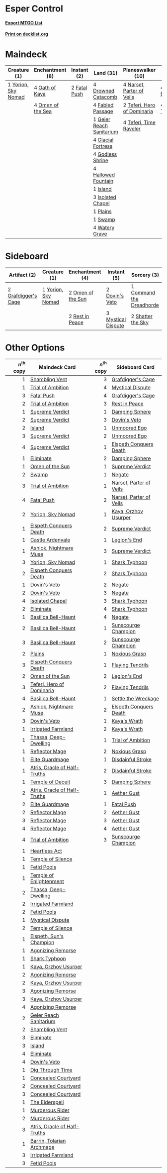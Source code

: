# Esper Control

#### [Export MTGO List](../collection/Esper%20Control/Esper%20Control.txt)
#### [Print on decklist.org](http://decklist.org/?deckmain=4%09Drowned%20Catacomb%0A4%09Fabled%20Passage%0A2%09Fatal%20Push%0A1%09Geier%20Reach%20Sanitarium%0A4%09Glacial%20Fortress%0A4%09Godless%20Shrine%0A4%09Hallowed%20Fountain%0A1%09Island%0A3%09Isolated%20Chapel%0A4%09Narset,%20Parter%20of%20Veils%0A4%09Oath%20of%20Kaya%0A4%09Omen%20of%20the%20Sea%0A1%09Plains%0A1%09Swamp%0A2%09Teferi,%20Hero%20of%20Dominaria%0A4%09Teferi,%20Time%20Raveler%0A4%09Thought%20Erasure%0A4%09Thoughtseize%0A4%09Watery%20Grave%0A1%09Yorion,%20Sky%20Nomad&deckside=1%09Command%20the%20Dreadhorde%0A2%09Dovin's%20Veto%0A2%09Grafdigger's%20Cage%0A3%09Mystical%20Dispute%0A2%09Omen%20of%20the%20Sun%0A2%09Rest%20in%20Peace%0A2%09Shatter%20the%20Sky%0A1%09Yorion,%20Sky%20Nomad)
# Maindeck

|                                         Creature (1)                                         |                                      Enchantment (8)                                       |                                      Instant (2)                                      |                                             Land (31)                                             |                                          Planeswalker (10)                                           |                                        Sorcery (8)                                         |
|----------------------------------------------------------------------------------------------|--------------------------------------------------------------------------------------------|---------------------------------------------------------------------------------------|---------------------------------------------------------------------------------------------------|------------------------------------------------------------------------------------------------------|--------------------------------------------------------------------------------------------|
|1 [Yorion, Sky Nomad](http://gatherer.wizards.com/Pages/Card/Details.aspx?multiverseid=479752)|4 [Oath of Kaya](http://gatherer.wizards.com/Pages/Card/Details.aspx?multiverseid=461136)   |2 [Fatal Push](http://gatherer.wizards.com/Pages/Card/Details.aspx?multiverseid=423724)|4 [Drowned Catacomb](http://gatherer.wizards.com/Pages/Card/Details.aspx?multiverseid=430633)      |4 [Narset, Parter of Veils](http://gatherer.wizards.com/Pages/Card/Details.aspx?multiverseid=460988)  |4 [Thought Erasure](http://gatherer.wizards.com/Pages/Card/Details.aspx?multiverseid=452956)|
|                                                                                              |4 [Omen of the Sea](http://gatherer.wizards.com/Pages/Card/Details.aspx?multiverseid=476309)|                                                                                       |4 [Fabled Passage](http://gatherer.wizards.com/Pages/Card/Details.aspx?multiverseid=473206)        |2 [Teferi, Hero of Dominaria](http://gatherer.wizards.com/Pages/Card/Details.aspx?multiverseid=443095)|4 [Thoughtseize](http://gatherer.wizards.com/Pages/Card/Details.aspx?multiverseid=438676)   |
|                                                                                              |                                                                                            |                                                                                       |1 [Geier Reach Sanitarium](http://gatherer.wizards.com/Pages/Card/Details.aspx?multiverseid=414510)|4 [Teferi, Time Raveler](http://gatherer.wizards.com/Pages/Card/Details.aspx?multiverseid=461148)     |                                                                                            |
|                                                                                              |                                                                                            |                                                                                       |4 [Glacial Fortress](http://gatherer.wizards.com/Pages/Card/Details.aspx?multiverseid=190562)      |                                                                                                      |                                                                                            |
|                                                                                              |                                                                                            |                                                                                       |4 [Godless Shrine](http://gatherer.wizards.com/Pages/Card/Details.aspx?multiverseid=405099)        |                                                                                                      |                                                                                            |
|                                                                                              |                                                                                            |                                                                                       |4 [Hallowed Fountain](http://gatherer.wizards.com/Pages/Card/Details.aspx?multiverseid=97071)      |                                                                                                      |                                                                                            |
|                                                                                              |                                                                                            |                                                                                       |1 [Island](http://gatherer.wizards.com/Pages/Card/Details.aspx?multiverseid=439857)                |                                                                                                      |                                                                                            |
|                                                                                              |                                                                                            |                                                                                       |3 [Isolated Chapel](http://gatherer.wizards.com/Pages/Card/Details.aspx?multiverseid=443129)       |                                                                                                      |                                                                                            |
|                                                                                              |                                                                                            |                                                                                       |1 [Plains](http://gatherer.wizards.com/Pages/Card/Details.aspx?multiverseid=439856)                |                                                                                                      |                                                                                            |
|                                                                                              |                                                                                            |                                                                                       |1 [Swamp](http://gatherer.wizards.com/Pages/Card/Details.aspx?multiverseid=439858)                 |                                                                                                      |                                                                                            |
|                                                                                              |                                                                                            |                                                                                       |4 [Watery Grave](http://gatherer.wizards.com/Pages/Card/Details.aspx?multiverseid=405114)          |                                                                                                      |                                                                                            |


# Sideboard

|                                         Artifact (2)                                         |                                         Creature (1)                                         |                                      Enchantment (4)                                       |                                         Instant (5)                                         |                                            Sorcery (3)                                            |
|----------------------------------------------------------------------------------------------|----------------------------------------------------------------------------------------------|--------------------------------------------------------------------------------------------|---------------------------------------------------------------------------------------------|---------------------------------------------------------------------------------------------------|
|2 [Grafdigger's Cage](http://gatherer.wizards.com/Pages/Card/Details.aspx?multiverseid=278452)|1 [Yorion, Sky Nomad](http://gatherer.wizards.com/Pages/Card/Details.aspx?multiverseid=479752)|2 [Omen of the Sun](http://gatherer.wizards.com/Pages/Card/Details.aspx?multiverseid=476281)|2 [Dovin's Veto](http://gatherer.wizards.com/Pages/Card/Details.aspx?multiverseid=461120)    |1 [Command the Dreadhorde](http://gatherer.wizards.com/Pages/Card/Details.aspx?multiverseid=461009)|
|                                                                                              |                                                                                              |2 [Rest in Peace](http://gatherer.wizards.com/Pages/Card/Details.aspx?multiverseid=442021)  |3 [Mystical Dispute](http://gatherer.wizards.com/Pages/Card/Details.aspx?multiverseid=473020)|2 [Shatter the Sky](http://gatherer.wizards.com/Pages/Card/Details.aspx?multiverseid=476288)       |


# Other Options

|*n*<sup>th</sup> copy|                                             Maindeck Card                                             |*n*<sup>th</sup> copy|                                          Sideboard Card                                          |
|--------------------:|-------------------------------------------------------------------------------------------------------|--------------------:|--------------------------------------------------------------------------------------------------|
|                    1|[Shambling Vent](http://gatherer.wizards.com/Pages/Card/Details.aspx?multiverseid=402031)              |                    3|[Grafdigger's Cage](http://gatherer.wizards.com/Pages/Card/Details.aspx?multiverseid=278452)      |
|                    1|[Trial of Ambition](http://gatherer.wizards.com/Pages/Card/Details.aspx?multiverseid=426815)           |                    4|[Mystical Dispute](http://gatherer.wizards.com/Pages/Card/Details.aspx?multiverseid=473020)       |
|                    3|[Fatal Push](http://gatherer.wizards.com/Pages/Card/Details.aspx?multiverseid=423724)                  |                    4|[Grafdigger's Cage](http://gatherer.wizards.com/Pages/Card/Details.aspx?multiverseid=278452)      |
|                    2|[Trial of Ambition](http://gatherer.wizards.com/Pages/Card/Details.aspx?multiverseid=426815)           |                    3|[Rest in Peace](http://gatherer.wizards.com/Pages/Card/Details.aspx?multiverseid=442021)          |
|                    1|[Supreme Verdict](http://gatherer.wizards.com/Pages/Card/Details.aspx?multiverseid=438776)             |                    1|[Damping Sphere](http://gatherer.wizards.com/Pages/Card/Details.aspx?multiverseid=443101)         |
|                    2|[Supreme Verdict](http://gatherer.wizards.com/Pages/Card/Details.aspx?multiverseid=438776)             |                    3|[Dovin's Veto](http://gatherer.wizards.com/Pages/Card/Details.aspx?multiverseid=461120)           |
|                    2|[Island](http://gatherer.wizards.com/Pages/Card/Details.aspx?multiverseid=439857)                      |                    1|[Unmoored Ego](http://gatherer.wizards.com/Pages/Card/Details.aspx?multiverseid=452962)           |
|                    3|[Supreme Verdict](http://gatherer.wizards.com/Pages/Card/Details.aspx?multiverseid=438776)             |                    2|[Unmoored Ego](http://gatherer.wizards.com/Pages/Card/Details.aspx?multiverseid=452962)           |
|                    4|[Supreme Verdict](http://gatherer.wizards.com/Pages/Card/Details.aspx?multiverseid=438776)             |                    1|[Elspeth Conquers Death](http://gatherer.wizards.com/Pages/Card/Details.aspx?multiverseid=476264) |
|                    1|[Eliminate](http://gatherer.wizards.com/Pages/Card/Details.aspx?multiverseid=485420)                   |                    2|[Damping Sphere](http://gatherer.wizards.com/Pages/Card/Details.aspx?multiverseid=443101)         |
|                    1|[Omen of the Sun](http://gatherer.wizards.com/Pages/Card/Details.aspx?multiverseid=476281)             |                    1|[Supreme Verdict](http://gatherer.wizards.com/Pages/Card/Details.aspx?multiverseid=438776)        |
|                    2|[Swamp](http://gatherer.wizards.com/Pages/Card/Details.aspx?multiverseid=439858)                       |                    1|[Negate](http://gatherer.wizards.com/Pages/Card/Details.aspx?multiverseid=423707)                 |
|                    3|[Trial of Ambition](http://gatherer.wizards.com/Pages/Card/Details.aspx?multiverseid=426815)           |                    1|[Narset, Parter of Veils](http://gatherer.wizards.com/Pages/Card/Details.aspx?multiverseid=460988)|
|                    4|[Fatal Push](http://gatherer.wizards.com/Pages/Card/Details.aspx?multiverseid=423724)                  |                    2|[Narset, Parter of Veils](http://gatherer.wizards.com/Pages/Card/Details.aspx?multiverseid=460988)|
|                    2|[Yorion, Sky Nomad](http://gatherer.wizards.com/Pages/Card/Details.aspx?multiverseid=479752)           |                    1|[Kaya, Orzhov Usurper](http://gatherer.wizards.com/Pages/Card/Details.aspx?multiverseid=460129)   |
|                    1|[Elspeth Conquers Death](http://gatherer.wizards.com/Pages/Card/Details.aspx?multiverseid=476264)      |                    2|[Supreme Verdict](http://gatherer.wizards.com/Pages/Card/Details.aspx?multiverseid=438776)        |
|                    1|[Castle Ardenvale](http://gatherer.wizards.com/Pages/Card/Details.aspx?multiverseid=473200)            |                    1|[Legion's End](http://gatherer.wizards.com/Pages/Card/Details.aspx?multiverseid=466860)           |
|                    1|[Ashiok, Nightmare Muse](http://gatherer.wizards.com/Pages/Card/Details.aspx?multiverseid=476459)      |                    3|[Supreme Verdict](http://gatherer.wizards.com/Pages/Card/Details.aspx?multiverseid=438776)        |
|                    3|[Yorion, Sky Nomad](http://gatherer.wizards.com/Pages/Card/Details.aspx?multiverseid=479752)           |                    1|[Shark Typhoon](http://gatherer.wizards.com/Pages/Card/Details.aspx?multiverseid=479587)          |
|                    2|[Elspeth Conquers Death](http://gatherer.wizards.com/Pages/Card/Details.aspx?multiverseid=476264)      |                    2|[Shark Typhoon](http://gatherer.wizards.com/Pages/Card/Details.aspx?multiverseid=479587)          |
|                    1|[Dovin's Veto](http://gatherer.wizards.com/Pages/Card/Details.aspx?multiverseid=461120)                |                    2|[Negate](http://gatherer.wizards.com/Pages/Card/Details.aspx?multiverseid=423707)                 |
|                    2|[Dovin's Veto](http://gatherer.wizards.com/Pages/Card/Details.aspx?multiverseid=461120)                |                    3|[Negate](http://gatherer.wizards.com/Pages/Card/Details.aspx?multiverseid=423707)                 |
|                    4|[Isolated Chapel](http://gatherer.wizards.com/Pages/Card/Details.aspx?multiverseid=443129)             |                    3|[Shark Typhoon](http://gatherer.wizards.com/Pages/Card/Details.aspx?multiverseid=479587)          |
|                    2|[Eliminate](http://gatherer.wizards.com/Pages/Card/Details.aspx?multiverseid=485420)                   |                    4|[Shark Typhoon](http://gatherer.wizards.com/Pages/Card/Details.aspx?multiverseid=479587)          |
|                    1|[Basilica Bell-Haunt](http://gatherer.wizards.com/Pages/Card/Details.aspx?multiverseid=457300)         |                    4|[Negate](http://gatherer.wizards.com/Pages/Card/Details.aspx?multiverseid=423707)                 |
|                    2|[Basilica Bell-Haunt](http://gatherer.wizards.com/Pages/Card/Details.aspx?multiverseid=457300)         |                    1|[Sunscourge Champion](http://gatherer.wizards.com/Pages/Card/Details.aspx?multiverseid=430715)    |
|                    3|[Basilica Bell-Haunt](http://gatherer.wizards.com/Pages/Card/Details.aspx?multiverseid=457300)         |                    2|[Sunscourge Champion](http://gatherer.wizards.com/Pages/Card/Details.aspx?multiverseid=430715)    |
|                    2|[Plains](http://gatherer.wizards.com/Pages/Card/Details.aspx?multiverseid=439856)                      |                    1|[Noxious Grasp](http://gatherer.wizards.com/Pages/Card/Details.aspx?multiverseid=466864)          |
|                    3|[Elspeth Conquers Death](http://gatherer.wizards.com/Pages/Card/Details.aspx?multiverseid=476264)      |                    1|[Flaying Tendrils](http://gatherer.wizards.com/Pages/Card/Details.aspx?multiverseid=407580)       |
|                    2|[Omen of the Sun](http://gatherer.wizards.com/Pages/Card/Details.aspx?multiverseid=476281)             |                    2|[Legion's End](http://gatherer.wizards.com/Pages/Card/Details.aspx?multiverseid=466860)           |
|                    3|[Teferi, Hero of Dominaria](http://gatherer.wizards.com/Pages/Card/Details.aspx?multiverseid=443095)   |                    2|[Flaying Tendrils](http://gatherer.wizards.com/Pages/Card/Details.aspx?multiverseid=407580)       |
|                    4|[Basilica Bell-Haunt](http://gatherer.wizards.com/Pages/Card/Details.aspx?multiverseid=457300)         |                    1|[Settle the Wreckage](http://gatherer.wizards.com/Pages/Card/Details.aspx?multiverseid=435186)    |
|                    2|[Ashiok, Nightmare Muse](http://gatherer.wizards.com/Pages/Card/Details.aspx?multiverseid=476459)      |                    2|[Elspeth Conquers Death](http://gatherer.wizards.com/Pages/Card/Details.aspx?multiverseid=476264) |
|                    3|[Dovin's Veto](http://gatherer.wizards.com/Pages/Card/Details.aspx?multiverseid=461120)                |                    1|[Kaya's Wrath](http://gatherer.wizards.com/Pages/Card/Details.aspx?multiverseid=457331)           |
|                    1|[Irrigated Farmland](http://gatherer.wizards.com/Pages/Card/Details.aspx?multiverseid=426947)          |                    2|[Kaya's Wrath](http://gatherer.wizards.com/Pages/Card/Details.aspx?multiverseid=457331)           |
|                    1|[Thassa, Deep-Dwelling](http://gatherer.wizards.com/Pages/Card/Details.aspx?multiverseid=476322)       |                    1|[Trial of Ambition](http://gatherer.wizards.com/Pages/Card/Details.aspx?multiverseid=426815)      |
|                    1|[Reflector Mage](http://gatherer.wizards.com/Pages/Card/Details.aspx?multiverseid=407667)              |                    2|[Noxious Grasp](http://gatherer.wizards.com/Pages/Card/Details.aspx?multiverseid=466864)          |
|                    1|[Elite Guardmage](http://gatherer.wizards.com/Pages/Card/Details.aspx?multiverseid=461122)             |                    1|[Disdainful Stroke](http://gatherer.wizards.com/Pages/Card/Details.aspx?multiverseid=420705)      |
|                    1|[Atris, Oracle of Half-Truths](http://gatherer.wizards.com/Pages/Card/Details.aspx?multiverseid=476460)|                    2|[Disdainful Stroke](http://gatherer.wizards.com/Pages/Card/Details.aspx?multiverseid=420705)      |
|                    1|[Temple of Deceit](http://gatherer.wizards.com/Pages/Card/Details.aspx?multiverseid=373734)            |                    3|[Damping Sphere](http://gatherer.wizards.com/Pages/Card/Details.aspx?multiverseid=443101)         |
|                    2|[Atris, Oracle of Half-Truths](http://gatherer.wizards.com/Pages/Card/Details.aspx?multiverseid=476460)|                    1|[Aether Gust](http://gatherer.wizards.com/Pages/Card/Details.aspx?multiverseid=466796)            |
|                    2|[Elite Guardmage](http://gatherer.wizards.com/Pages/Card/Details.aspx?multiverseid=461122)             |                    1|[Fatal Push](http://gatherer.wizards.com/Pages/Card/Details.aspx?multiverseid=423724)             |
|                    2|[Reflector Mage](http://gatherer.wizards.com/Pages/Card/Details.aspx?multiverseid=407667)              |                    2|[Aether Gust](http://gatherer.wizards.com/Pages/Card/Details.aspx?multiverseid=466796)            |
|                    3|[Reflector Mage](http://gatherer.wizards.com/Pages/Card/Details.aspx?multiverseid=407667)              |                    3|[Aether Gust](http://gatherer.wizards.com/Pages/Card/Details.aspx?multiverseid=466796)            |
|                    4|[Reflector Mage](http://gatherer.wizards.com/Pages/Card/Details.aspx?multiverseid=407667)              |                    4|[Aether Gust](http://gatherer.wizards.com/Pages/Card/Details.aspx?multiverseid=466796)            |
|                    4|[Trial of Ambition](http://gatherer.wizards.com/Pages/Card/Details.aspx?multiverseid=426815)           |                    3|[Sunscourge Champion](http://gatherer.wizards.com/Pages/Card/Details.aspx?multiverseid=430715)    |
|                    1|[Heartless Act](http://gatherer.wizards.com/Pages/Card/Details.aspx?multiverseid=479611)               |                     |                                                                                                  |
|                    1|[Temple of Silence](http://gatherer.wizards.com/Pages/Card/Details.aspx?multiverseid=373522)           |                     |                                                                                                  |
|                    1|[Fetid Pools](http://gatherer.wizards.com/Pages/Card/Details.aspx?multiverseid=426945)                 |                     |                                                                                                  |
|                    1|[Temple of Enlightenment](http://gatherer.wizards.com/Pages/Card/Details.aspx?multiverseid=378535)     |                     |                                                                                                  |
|                    2|[Thassa, Deep-Dwelling](http://gatherer.wizards.com/Pages/Card/Details.aspx?multiverseid=476322)       |                     |                                                                                                  |
|                    2|[Irrigated Farmland](http://gatherer.wizards.com/Pages/Card/Details.aspx?multiverseid=426947)          |                     |                                                                                                  |
|                    2|[Fetid Pools](http://gatherer.wizards.com/Pages/Card/Details.aspx?multiverseid=426945)                 |                     |                                                                                                  |
|                    1|[Mystical Dispute](http://gatherer.wizards.com/Pages/Card/Details.aspx?multiverseid=473020)            |                     |                                                                                                  |
|                    2|[Temple of Silence](http://gatherer.wizards.com/Pages/Card/Details.aspx?multiverseid=373522)           |                     |                                                                                                  |
|                    1|[Elspeth, Sun's Champion](http://gatherer.wizards.com/Pages/Card/Details.aspx?multiverseid=394361)     |                     |                                                                                                  |
|                    1|[Agonizing Remorse](http://gatherer.wizards.com/Pages/Card/Details.aspx?multiverseid=476334)           |                     |                                                                                                  |
|                    1|[Shark Typhoon](http://gatherer.wizards.com/Pages/Card/Details.aspx?multiverseid=479587)               |                     |                                                                                                  |
|                    1|[Kaya, Orzhov Usurper](http://gatherer.wizards.com/Pages/Card/Details.aspx?multiverseid=460129)        |                     |                                                                                                  |
|                    2|[Agonizing Remorse](http://gatherer.wizards.com/Pages/Card/Details.aspx?multiverseid=476334)           |                     |                                                                                                  |
|                    2|[Kaya, Orzhov Usurper](http://gatherer.wizards.com/Pages/Card/Details.aspx?multiverseid=460129)        |                     |                                                                                                  |
|                    3|[Agonizing Remorse](http://gatherer.wizards.com/Pages/Card/Details.aspx?multiverseid=476334)           |                     |                                                                                                  |
|                    3|[Kaya, Orzhov Usurper](http://gatherer.wizards.com/Pages/Card/Details.aspx?multiverseid=460129)        |                     |                                                                                                  |
|                    4|[Agonizing Remorse](http://gatherer.wizards.com/Pages/Card/Details.aspx?multiverseid=476334)           |                     |                                                                                                  |
|                    2|[Geier Reach Sanitarium](http://gatherer.wizards.com/Pages/Card/Details.aspx?multiverseid=414510)      |                     |                                                                                                  |
|                    2|[Shambling Vent](http://gatherer.wizards.com/Pages/Card/Details.aspx?multiverseid=402031)              |                     |                                                                                                  |
|                    3|[Eliminate](http://gatherer.wizards.com/Pages/Card/Details.aspx?multiverseid=485420)                   |                     |                                                                                                  |
|                    3|[Island](http://gatherer.wizards.com/Pages/Card/Details.aspx?multiverseid=439857)                      |                     |                                                                                                  |
|                    4|[Eliminate](http://gatherer.wizards.com/Pages/Card/Details.aspx?multiverseid=485420)                   |                     |                                                                                                  |
|                    4|[Dovin's Veto](http://gatherer.wizards.com/Pages/Card/Details.aspx?multiverseid=461120)                |                     |                                                                                                  |
|                    1|[Dig Through Time](http://gatherer.wizards.com/Pages/Card/Details.aspx?multiverseid=386518)            |                     |                                                                                                  |
|                    1|[Concealed Courtyard](http://gatherer.wizards.com/Pages/Card/Details.aspx?multiverseid=417818)         |                     |                                                                                                  |
|                    2|[Concealed Courtyard](http://gatherer.wizards.com/Pages/Card/Details.aspx?multiverseid=417818)         |                     |                                                                                                  |
|                    3|[Concealed Courtyard](http://gatherer.wizards.com/Pages/Card/Details.aspx?multiverseid=417818)         |                     |                                                                                                  |
|                    1|[The Elderspell](http://gatherer.wizards.com/Pages/Card/Details.aspx?multiverseid=461016)              |                     |                                                                                                  |
|                    1|[Murderous Rider](http://gatherer.wizards.com/Pages/Card/Details.aspx?multiverseid=473059)             |                     |                                                                                                  |
|                    2|[Murderous Rider](http://gatherer.wizards.com/Pages/Card/Details.aspx?multiverseid=473059)             |                     |                                                                                                  |
|                    3|[Atris, Oracle of Half-Truths](http://gatherer.wizards.com/Pages/Card/Details.aspx?multiverseid=476460)|                     |                                                                                                  |
|                    1|[Barrin, Tolarian Archmage](http://gatherer.wizards.com/Pages/Card/Details.aspx?multiverseid=488247)   |                     |                                                                                                  |
|                    3|[Irrigated Farmland](http://gatherer.wizards.com/Pages/Card/Details.aspx?multiverseid=426947)          |                     |                                                                                                  |
|                    3|[Fetid Pools](http://gatherer.wizards.com/Pages/Card/Details.aspx?multiverseid=426945)                 |                     |                                                                                                  |

